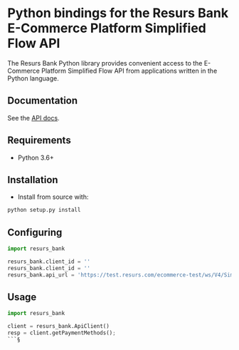 # Python bindings for the Resurs Bank E-Commerce Platform Simplified Flow API

The Resurs Bank Python library provides convenient access to the E-Commerce Platform Simplified Flow API from applications written in the Python language. 

## Documentation

See the [API docs](https://test.resurs.com/docs/display/ecom/Simplified+Flow+API).

## Requirements

-  Python 3.6+

## Installation

* Install from source with:

```sh
python setup.py install
```

## Configuring 

```python
import resurs_bank

resurs_bank.client_id = ''
resurs_bank.client_id = ''
resurs_bank.api_url = 'https://test.resurs.com/ecommerce-test/ws/V4/SimplifiedShopFlowService?wsdl'
```

## Usage

```python
import resurs_bank

client = resurs_bank.ApiClient()
resp = client.getPaymentMethods();
```§